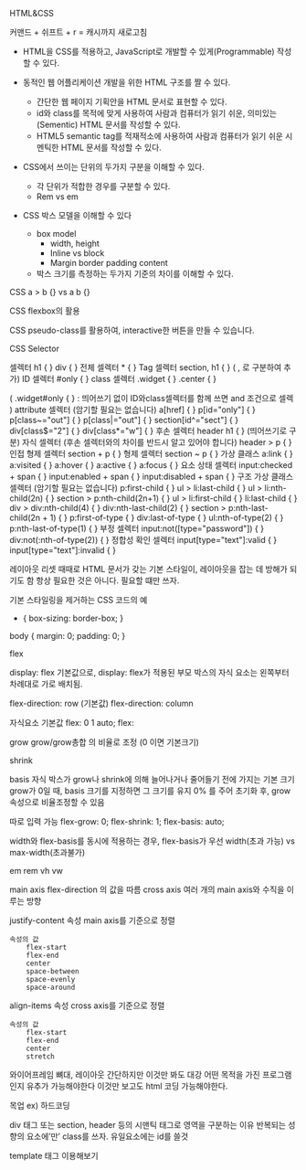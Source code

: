 HTML&CSS


커맨드 + 쉬프트 + r  =  캐시까지 새로고침



* HTML을 CSS를 적용하고, JavaScript로 개발할 수 있게(Programmable) 작성할 수 있다.

* 동적인 웹 어플리케이션 개발을 위한 HTML 구조를 짤 수 있다.
    * 간단한 웹 페이지 기획안을 HTML 문서로 표현할 수 있다.
    * id와 class를 목적에 맞게 사용하여 사람과 컴퓨터가 읽기 쉬운, 의미있는(Sementic) HTML 문서를 작성할 수 있다.
    * HTML5 semantic tag를 적재적소에 사용하여 사람과 컴퓨터가 읽기 쉬운 시멘틱한 HTML 문서를 작성할 수 있다.

* CSS에서 쓰이는 단위의 두가지 구분을 이해할 수 있다.
    * 각 단위가 적합한 경우를 구분할 수 있다.
    * Rem vs em
* CSS 박스 모델을 이해할 수 있다
    * box model
        * width, height
        * Inline vs block
        * Margin border padding content
    * 박스 크기를 측정하는 두가지 기준의 차이를 이해할 수 있다.


CSS
a > b {} vs a b {}

CSS flexbox의 활용

CSS pseudo-class를 활용하여, interactive한 버튼을 만들 수 있습니다.




CSS Selector

셀렉터
	h1 { }
	div { }
전체 셀렉터
	* { }
Tag 셀렉터	section, h1 { }		( , 로 구분하여 추가)
ID 셀렉터	#only { }
class 셀렉터	.widget { }
	.center { }

(	.widget#only { } : 띄어쓰기 없이 ID와class셀렉터를 함께 쓰면 and 조건으로 셀렉	)
attribute 셀렉터 (암기할 필요는 없습니다)	a[href] { }
	p[id="only"] { }
	p[class~="out"] { }
	p[class|="out"] { }
	section[id^="sect"] { }
	div[class$="2"] { }
	div[class*="w"] { }
후손 셀렉터	header h1 { }		(띄어쓰기로 구분)
자식 셀렉터 (후손 셀렉터와의 차이를 반드시 알고 있어야 합니다)	header > p { }
인접 형제 셀렉터	section + p { }
형제 셀렉터	section ~ p { }
가상 클래스	a:link { }
	a:visited { }
	a:hover { }
	a:active { }
	a:focus { }
요소 상태 셀렉터	input:checked + span { }
	input:enabled + span { }
	input:disabled + span { }
구조 가상 클래스 셀렉터 (암기할 필요는 없습니다)	p:first-child { }
	ul > li:last-child { }
	ul > li:nth-child(2n) { }
	section > p:nth-child(2n+1) { }
	ul > li:first-child { }
	li:last-child { }
	div > div:nth-child(4) { }
	div:nth-last-child(2) { }
	section > p:nth-last-child(2n + 1) { }
	p:first-of-type { }
	div:last-of-type { }
	ul:nth-of-type(2) { }
	p:nth-last-of-type(1) { }
부정 셀렉터	input:not([type="password"]) { }
	div:not(:nth-of-type(2)) { }
정합성 확인 셀렉터	input[type="text"]:valid { }
	input[type="text"]:invalid { }




레이아웃 리셋
	때때로 HTML 문서가 갖는 기본 스타일이, 레이아웃을 잡는 데 방해가 되기도 함
	항상 필요한 것은 아니다. 필요할 떄만 쓰자.

기본 스타일링을 제거하는 CSS 코드의 예

* {
	box-sizing: border-box;
}

body {
	margin: 0;
	padding: 0;
}



flex

display: flex
	기본값으로, display: flex가 적용된 부모 박스의 자식 요소는 왼쪽부터 차례대로 가로 배치됨.

flex-direction: row (기본값)
flex-direction: column


자식요소 기본값
flex: 0 1 auto;
	flex: <grow> <shrink> <basis>

grow
	grow/grow총합 의 비율로 조정 (0 이면 기본크기)

shrink
	

basis
	자식 박스가 grow나 shrink에 의해 늘어나거나 줄어들기 전에 가지는 기본 크기
	grow가 0일 때, basis 크기를 지정하면 그 크기를 유지
	0% 를 주어 초기화 후, grow 속성으로 비율조정할 수 있음

따로 입력 가능
	flex-grow: 0;
	flex-shrink: 1;
	flex-basis: auto;





width와 flex-basis를 동시에 적용하는 경우, flex-basis가 우선
width(초과 가능) vs max-width(초과불가)



em rem
vh vw



main axis
	flex-direction 의 값을 따름
cross axis
	여러 개의 main axis와 수직을 이루는 방향

justify-content 속성
	main axis를 기준으로 정렬
	
	속성의 값
		flex-start
		flex-end
		center
		space-between
		space-evenly
		space-around
		

align-items 속성
	cross axis를 기준으로 정렬

	속성의 값
		flex-start
		flex-end
		center
		stretch



와이어프레임
	뼈대, 레이아웃
	간단하지만 이것만 봐도 대강 어떤 목적을 가진 프로그램인지 유추가 가능해야한다
	이것만 보고도 html 코딩 가능해야한다. 

목업
	ex) 하드코딩



div 태그 또는 section, header 등의 시맨틱 태그로 영역을 구분하는 이유
반복되는 성향의 요소에’만’ class를 쓰자. 유일요소에는 id를 쓸것



template 태그
	이용해보기
